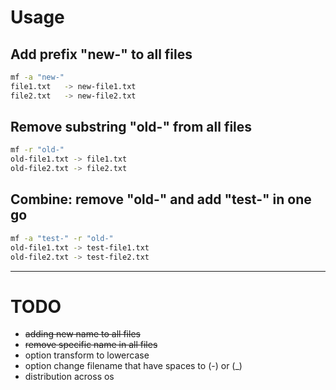 # Usage
## Add prefix "new-" to all files
```bash
mf -a "new-"
file1.txt   -> new-file1.txt
file2.txt   -> new-file2.txt
```


## Remove substring "old-" from all files
```bash
mf -r "old-"
old-file1.txt -> file1.txt
old-file2.txt -> file2.txt
```


## Combine: remove "old-" and add "test-" in one go
```bash
mf -a "test-" -r "old-"
old-file1.txt -> test-file1.txt
old-file2.txt -> test-file2.txt
```
____


# TODO

- ~~adding new name to all files~~
- ~~remove specific name in all files~~
- option transform to lowercase
- option change filename that have spaces to (-) or (_) 
- distribution across os
